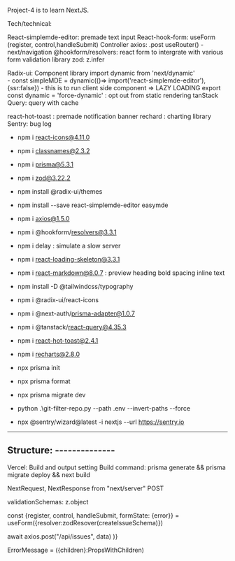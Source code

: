 Project-4 is to learn NextJS.

Tech/technical:



React-simplemde-editor: premade text input
React-hook-form: useForm (register, control,handleSubmit)
		Controller
axios: .post
useRouter() - next/navigation
@hookform/resolvers: react form to intergrate with various form validation library
zod: z.infer<typeof>

Radix-ui: Component library
import dynamic from 'next/dynamic'  
	- const simpleMDE = dynamic(()=> import('react-simplemde-editor'),{ssr:false})
	- this is to run client side component => LAZY LOADING
export const dynamic = 'force-dynamic' : opt out from static rendering
tanStack Query: query with cache

react-hot-toast : premade notification banner
rechard : charting library
Sentry: bug log


- npm i react-icons@4.11.0
- npm i classnames@2.3.2
- npm i prisma@5.3.1
- npm i zod@3.22.2
- npm install @radix-ui/themes
- npm install --save react-simplemde-editor easymde
- npm i axios@1.5.0 
- npm i @hookform/resolvers@3.3.1
- npm i delay   : simulate a slow server
- npm i react-loading-skeleton@3.3.1
- npm i react-markdown@8.0.7    : preview heading bold spacing inline text
- npm install -D @tailwindcss/typography
- npm i @radix-ui/react-icons 
- npm i @next-auth/prisma-adapter@1.0.7
- npm i @tanstack/react-query@4.35.3
- npm i react-hot-toast@2.4.1
- npm i recharts@2.8.0   


- npx prisma init
- npx prisma format
- npx prisma migrate dev
- python .\git-filter-repo.py --path .env --invert-paths --force
- npx @sentry/wizard@latest -i nextjs --url https://sentry.io





-------------------------
Structure: --------------
-------------------------


Vercel:
Build and output setting
	Build command: prisma generate && prisma migrate deploy && next build




NextRequest, NextResponse from "next/server"
	POST

validationSchemas:
	z.object

const {register, control, handleSubmit, formState: {error}} = useForm<IssueForm>({resolver:zodResover(createIssueSchema)})

<form onSubmit={handleSubmit(async data=> await axios.post("/api/issues", data) )}

ErrorMessage = ({children}:PropsWithChildren)
